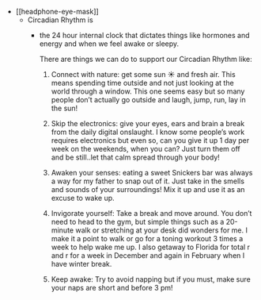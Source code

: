 - [[headphone-eye-mask]]
	- Circadian Rhythm is
		- the 24 hour internal clock that dictates things like hormones and energy and when we feel awake or sleepy.
		  
		  There are things we can do to support our Circadian Rhythm like:
		  
		  1) Connect with nature: get some sun ☀️ and fresh air. This means spending time outside and not just looking at the world through a window. This one seems easy but so many people don’t actually go outside and laugh, jump, run, lay in the sun!
		  
		  
		  
		  2) Skip the electronics: give your eyes, ears and brain a break from the daily digital onslaught. I know some people’s work requires electronics but even so, can you give it up 1 day per week on the weekends, when you can? Just turn them off and be still..let that calm spread through your body!
		  
		  
		  
		  3) Awaken your senses: eating a sweet Snickers bar was always a way for my father to snap out of it. Just take in the smells and sounds of your surroundings! Mix it up and use it as an excuse to wake up.
		  
		  
		  
		  4) Invigorate yourself: Take a break and move around. You don’t need to head to the gym, but simple things such as a 20-minute walk or stretching at your desk did wonders for me. I make it a point to walk or go for a toning workout 3 times a week to help wake me up. I also getaway to Florida for total r and r for a week in December and again in February when I have winter break.
		  
		  
		  
		  5) Keep awake: Try to avoid napping but if you must, make sure your naps are short and before 3 pm!
